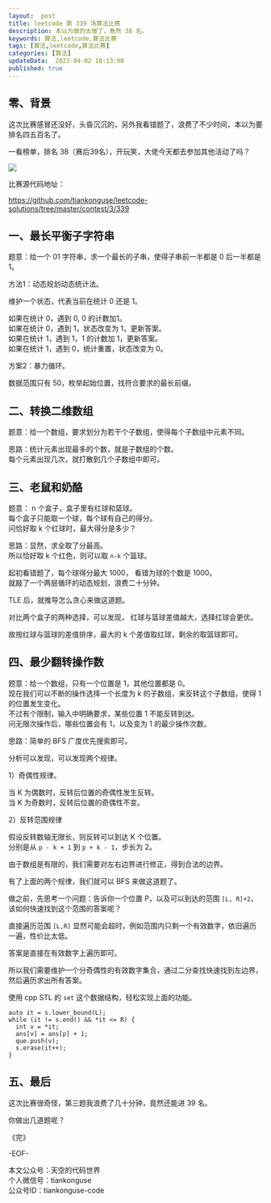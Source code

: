 ```yaml
---   
layout:  post  
title: leetcode 第 339 场算法比赛  
description: 本以为做的太慢了，竟然 38 名。          
keywords: 算法,leetcode,算法比赛  
tags: [算法,leetcode,算法比赛]    
categories: [算法]  
updateData:  2023-04-02 18:13:00  
published: true  
---  
```



## 零、背景  


这次比赛感冒还没好，头昏沉沉的，另外我看错题了，浪费了不少时间，本以为要排名四五百名了。  


一看榜单，排名 38（赛后39名），开玩笑，大佬今天都去参加其他活动了吗？  


![](https://res2023.tiankonguse.com/images/2023/04/02/001.png)


比赛源代码地址：  


https://github.com/tiankonguse/leetcode-solutions/tree/master/contest/3/339  



## 一、最长平衡子字符串  


题意：给一个 01 字符串，求一个最长的子串，使得子串前一半都是 0 后一半都是 1。  


方法1：动态规划动态统计法。  


维护一个状态，代表当前在统计 0 还是 1。  


如果在统计 0，遇到 0, 0 的计数加1。  
如果在统计 0，遇到 1，状态改变为 1，更新答案。  
如果在统计 1，遇到 1，1 的计数加 1，更新答案。  
如果在统计 1，遇到 0，统计重置，状态改变为 0。  


方案2：暴力循环。  


数据范围只有 50，枚举起始位置，找符合要求的最长前缀。  


## 二、转换二维数组  


题意：给一个数组，要求划分为若干个子数组，使得每个子数组中元素不同。  


思路：统计元素出现最多的个数，就是子数组的个数。  
每个元素出现几次，就打散到几个子数组中即可。  


## 三、老鼠和奶酪  


题意： n 个盒子，盒子里有红球和篮球。  
每个盒子只能取一个球，每个球有自己的得分。   
问恰好取 k 个红球时，最大得分是多少？  


思路：显然，求全取了分最高。  
所以恰好取 k 个红色，则可以取 `n-k` 个篮球。  


起初看错题了，每个球得分最大 1000， 看错为球的个数是 1000。  
就敲了一个两层循环的动态规划，浪费二十分钟。  


TLE 后，就推导怎么贪心来做这道题。  


对比两个盒子的两种选择，可以发现， 红球与篮球差值越大，选择红球会更优。  


故按红球与篮球的差值排序，最大的 k 个差值取红球，剩余的取篮球即可。  


## 四、最少翻转操作数  


题意：给一个数组，只有一个位置是 1，其他位置都是 0。  
现在我们可以不断的操作选择一个长度为 k 的子数组，来反转这个子数组，使得 1 的位置发生变化。  
不过有个限制，输入中明确要求，某些位置 1 不能反转到达。  
问无限次操作后，哪些位置会有 1，以及变为 1 的最少操作次数。  


思路：简单的 BFS 广度优先搜索即可。  


分析可以发现，可以发现两个规律。  


1）奇偶性规律。  

当 K 为偶数时，反转后位置的奇偶性发生反转。  
当 K 为奇数时，反转后位置的奇偶性不变。  


2）反转范围规律  


假设反转数轴无限长，则反转可以到达 K 个位置。  
分别是从 `p - k + 1` 到 `p + k - 1`，步长为 2。  


由于数组是有限的，我们需要对左右边界进行修正，得到合法的边界。  



有了上面的两个规律，我们就可以 BFS 来做这道题了。  


做之前，先思考一个问题：告诉你一个位置 P，以及可以到达的范围 `[L, R]+2`，该如何快速找到这个范围的答案呢？  


直接遍历范围 `[L,R]` 显然可能会超时，例如范围内只剩一个有效数字，依旧遍历一遍，性价比太低。  


答案是直接在有效数字上遍历即可。  


所以我们需要维护一个分奇偶性的有效数字集合，通过二分查找快速找到左边界，然后遍历求出所有答案。  


使用 cpp STL 的 `set` 这个数据结构，轻松实现上面的功能。  


```
auto it = s.lower_bound(L);
while (it != s.end() && *it <= R) {
  int v = *it;
  ans[v] = ans[p] + 1;
  que.push(v);
  s.erase(it++);
}
```


## 五、最后  


这次比赛很奇怪，第三题我浪费了几十分钟，竟然还能进 39 名。  


你做出几道题呢？  




《完》  


-EOF-  



本文公众号：天空的代码世界  
个人微信号：tiankonguse  
公众号ID：tiankonguse-code  
  

